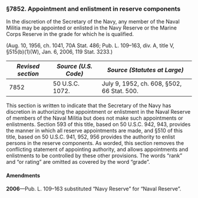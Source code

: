 ### §7852. Appointment and enlistment in reserve components ###

In the discretion of the Secretary of the Navy, any member of the Naval Militia may be appointed or enlisted in the Navy Reserve or the Marine Corps Reserve in the grade for which he is qualified.

(Aug. 10, 1956, ch. 1041, 70A Stat. 486; Pub. L. 109–163, div. A, title V, §515(b)(1)(W), Jan. 6, 2006, 119 Stat. 3233.)

|*Revised section*|*Source (U.S. Code)*|       *Source (Statutes at Large)*       |
|-----------------|--------------------|------------------------------------------|
|      7852       |  50 U.S.C. 1072.   |July 9, 1952, ch. 608, §502, 66 Stat. 500.|

This section is written to indicate that the Secretary of the Navy has discretion in authorizing the appointment or enlistment in the Naval Reserve of members of the Naval Militia but does not make such appointments or enlistments. Section 593 of this title, based on 50 U.S.C. 942, 943, provides the manner in which all reserve appointments are made, and §510 of this title, based on 50 U.S.C. 941, 952, 956 provides the authority to enlist persons in the reserve components. As worded, this section removes the conflicting statement of appointing authority, and allows appointments and enlistments to be controlled by these other provisions. The words “rank” and “or rating” are omitted as covered by the word “grade”.

#### Amendments ####

**2006**—Pub. L. 109–163 substituted “Navy Reserve” for “Naval Reserve”.